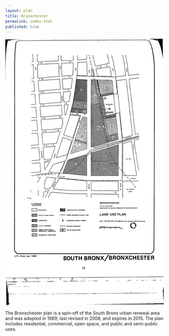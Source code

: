 ```yaml
---
layout: plan
title: Bronxchester
permalink: index.html
published: true
---
```


<!---![Bronxchester, NYC Department of Housing Preservation and Development. Community Development Progress Report: 1968. Prepared and edited by Nathan Sobel. New York City, 1968.](Bronxchester_1968.png)-->
![Bronxchester, NYC Department of Housing Preservation and Development. Atlas of Urban Renewal Project Areas in the City of New York. Prepared and edited by Nathan Sobel. New York City, 1984.](Bronxchester.jpg)

The Bronxchester plan is a spin-off of the South Bronx urban renewal area and was adopted in 1989, last revised in 2008, and expires in 2015. The plan includes residential, commercial, open space, and public and semi-public uses.